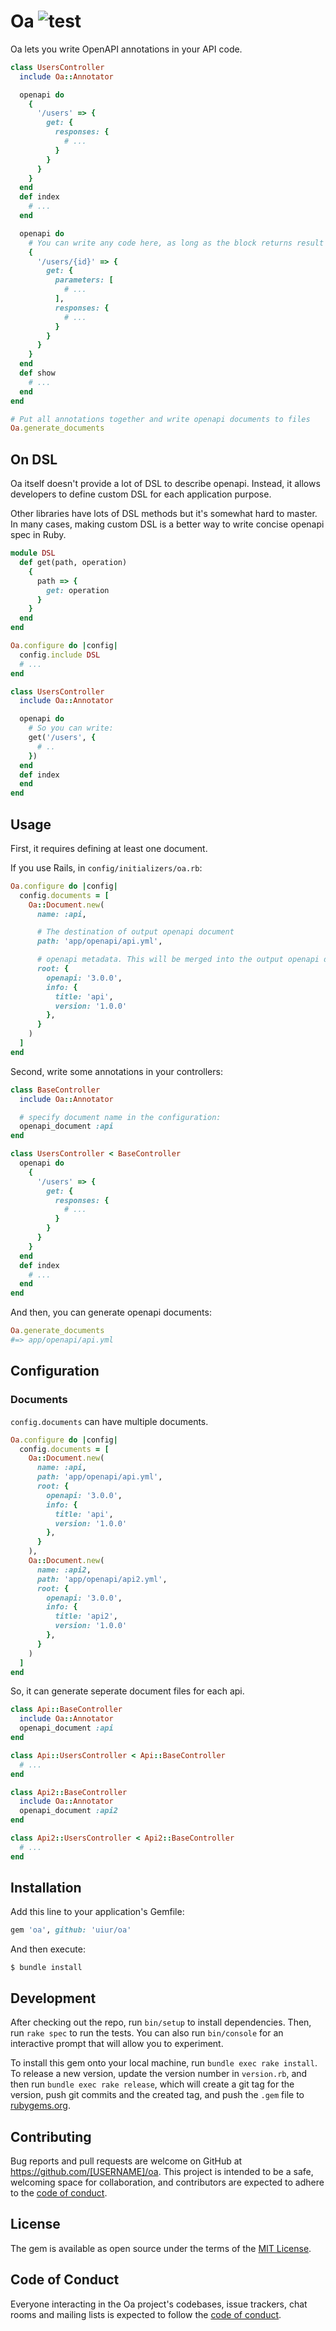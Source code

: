 # Oa ![test](https://github.com/uiur/oa/actions/workflows/main.yml/badge.svg)

Oa lets you write OpenAPI annotations in your API code.

```ruby
class UsersController
  include Oa::Annotator

  openapi do
    {
      '/users' => {
        get: {
          responses: {
            # ...
          }
        }
      }
    }
  end
  def index
    # ...
  end

  openapi do
    # You can write any code here, as long as the block returns result as hash.
    {
      '/users/{id}' => {
        get: {
          parameters: [
            # ...
          ],
          responses: {
            # ...
          }
        }
      }
    }
  end
  def show
    # ...
  end
end

# Put all annotations together and write openapi documents to files
Oa.generate_documents
```

## On DSL

Oa itself doesn't provide a lot of DSL to describe openapi. Instead, it allows developers to define custom DSL for each application purpose.

Other libraries have lots of DSL methods but it's somewhat hard to master. In many cases, making custom DSL is a better way to write concise openapi spec in Ruby.

```ruby
module DSL
  def get(path, operation)
    {
      path => {
        get: operation
      }
    }
  end
end

Oa.configure do |config|
  config.include DSL
  # ...
end

class UsersController
  include Oa::Annotator

  openapi do
    # So you can write:
    get('/users', {
      # ..
    })
  end
  def index
  end
end
```

## Usage

First, it requires defining at least one document.

If you use Rails, in `config/initializers/oa.rb`:

```ruby
Oa.configure do |config|
  config.documents = [
    Oa::Document.new(
      name: :api,

      # The destination of output openapi document
      path: 'app/openapi/api.yml',

      # openapi metadata. This will be merged into the output openapi document.
      root: {
        openapi: '3.0.0',
        info: {
          title: 'api',
          version: '1.0.0'
        },
      }
    )
  ]
end
```

Second, write some annotations in your controllers:

```ruby
class BaseController
  include Oa::Annotator

  # specify document name in the configuration:
  openapi_document :api
end

class UsersController < BaseController
  openapi do
    {
      '/users' => {
        get: {
          responses: {
            # ...
          }
        }
      }
    }
  end
  def index
    # ...
  end
end
```

And then, you can generate openapi documents:

```ruby
Oa.generate_documents
#=> app/openapi/api.yml
```

## Configuration

### Documents

`config.documents` can have multiple documents.

```ruby
Oa.configure do |config|
  config.documents = [
    Oa::Document.new(
      name: :api,
      path: 'app/openapi/api.yml',
      root: {
        openapi: '3.0.0',
        info: {
          title: 'api',
          version: '1.0.0'
        },
      }
    ),
    Oa::Document.new(
      name: :api2,
      path: 'app/openapi/api2.yml',
      root: {
        openapi: '3.0.0',
        info: {
          title: 'api2',
          version: '1.0.0'
        },
      }
    )
  ]
end
```

So, it can generate seperate document files for each api.

```ruby
class Api::BaseController
  include Oa::Annotator
  openapi_document :api
end

class Api::UsersController < Api::BaseController
  # ...
end

class Api2::BaseController
  include Oa::Annotator
  openapi_document :api2
end

class Api2::UsersController < Api2::BaseController
  # ...
end
```



## Installation

Add this line to your application's Gemfile:

```ruby
gem 'oa', github: 'uiur/oa'
```

And then execute:

    $ bundle install

## Development

After checking out the repo, run `bin/setup` to install dependencies. Then, run `rake spec` to run the tests. You can also run `bin/console` for an interactive prompt that will allow you to experiment.

To install this gem onto your local machine, run `bundle exec rake install`. To release a new version, update the version number in `version.rb`, and then run `bundle exec rake release`, which will create a git tag for the version, push git commits and the created tag, and push the `.gem` file to [rubygems.org](https://rubygems.org).

## Contributing

Bug reports and pull requests are welcome on GitHub at https://github.com/[USERNAME]/oa. This project is intended to be a safe, welcoming space for collaboration, and contributors are expected to adhere to the [code of conduct](https://github.com/[USERNAME]/oa/blob/main/CODE_OF_CONDUCT.md).

## License

The gem is available as open source under the terms of the [MIT License](https://opensource.org/licenses/MIT).

## Code of Conduct

Everyone interacting in the Oa project's codebases, issue trackers, chat rooms and mailing lists is expected to follow the [code of conduct](https://github.com/[USERNAME]/oa/blob/main/CODE_OF_CONDUCT.md).
